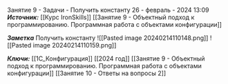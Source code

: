 
Занятие 9 - Задачи - Получить константу
 26 - февраль - 2024  13:09 
***Источник:***  [[Курс IronSkills]] [[Занятие 9 - Объектный подход к программированию. Программная работа с объектами конфигурации]]

***Заметка*** 
Получить константу
![[Pasted image 20240214110148.png]]
![[Pasted image 20240214110159.png]]


***Ключи:*** [[1С_Конфигурация]] [[2024 год]]  [[Занятие 9 - Объектный подход к программированию. Программная работа с объектами конфигурации]] [[Занятие 10 - Ответы на вопросы 2]]